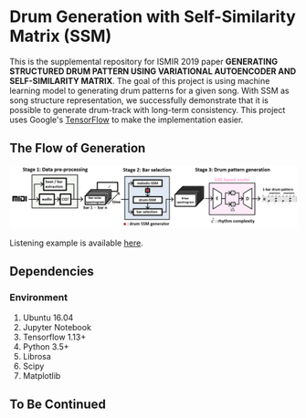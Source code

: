 Drum Generation with Self-Similarity Matrix (SSM)
==================

This is the supplemental repository for ISMIR 2019 paper **GENERATING STRUCTURED DRUM PATTERN USING VARIATIONAL AUTOENCODER AND SELF-SIMILARITY MATRIX**. The goal of this project is using machine learning model to generating drum patterns for a given song.
With SSM as song structure representation, we successfully demonstrate that it is possible to generate drum-track with long-term consistency. This project uses Google's [TensorFlow](https://www.tensorflow.org/ "link") to make the implementation easier.

## The Flow of Generation
![Generation Flow](misc/generation_flow.png "Generation Flow")

Listening example is available [here](https://sma1033.github.io/drum_generation_with_ssm/ "link").


## Dependencies
### Environment
1. Ubuntu 16.04
2. Jupyter Notebook
3. Tensorflow 1.13+
4. Python 3.5+  
5. Librosa
6. Scipy
7. Matplotlib

## To Be Continued